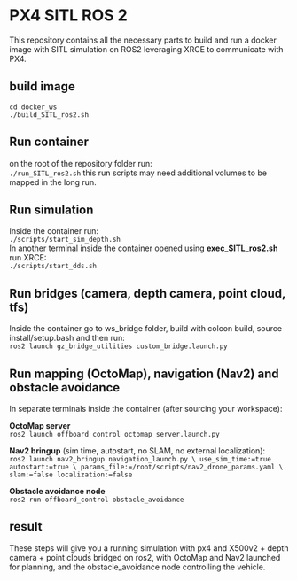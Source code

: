 # PX4 SITL ROS 2
This repository contains all the necessary parts to build and run a docker image with SITL simulation on ROS2 leveraging XRCE to communicate with PX4.

## build image

`cd docker_ws` <br>
`./build_SITL_ros2.sh`


## Run container
on the root of the repository folder run:<br>
`./run_SITL_ros2.sh` this run scripts may need additional volumes to be mapped in the long run.


## Run simulation
Inside the container run:<br>
`./scripts/start_sim_depth.sh` <br>
In another terminal inside the container opened using **exec_SITL_ros2.sh** run XRCE:<br>
`./scripts/start_dds.sh` <br>

## Run bridges (camera, depth camera, point cloud, tfs)
Inside the container go to ws_bridge folder, build with colcon build, source install/setup.bash and then run: <br>
`ros2 launch gz_bridge_utilities custom_bridge.launch.py` <br>

## Run mapping (OctoMap), navigation (Nav2) and obstacle avoidance
In separate terminals inside the container (after sourcing your workspace):

**OctoMap server**<br>
`ros2 launch offboard_control octomap_server.launch.py` <br>

**Nav2 bringup** (sim time, autostart, no SLAM, no external localization):<br>
`ros2 launch nav2_bringup navigation_launch.py \
     use_sim_time:=true autostart:=true \
     params_file:=/root/scripts/nav2_drone_params.yaml \
     slam:=false localization:=false` <br>

**Obstacle avoidance node**<br>
`ros2 run offboard_control obstacle_avoidance` <br>

## result
These steps will give you a running simulation with px4 and X500v2 + depth camera + point clouds bridged on ros2, with OctoMap and Nav2 launched for planning, and the obstacle_avoidance node controlling the vehicle.
